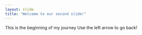 ```yaml
---
layout: slide
title: "Welcome to our second slide!"
---
```

This is the beginning of my journey
Use the left arrow to go back!
